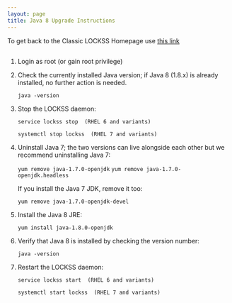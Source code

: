 ```yaml
---
layout: page
title: Java 8 Upgrade Instructions
---
```




To get back to the Classic LOCKSS Homepage use [this link](./index.md)

## 

1. Login as root (or gain root privilege)

2. Check the currently installed Java version; if Java 8 (1.8.x) is
  already installed, no further action is needed.

    ```java -version```

3. Stop the LOCKSS daemon:

    ```service lockss stop  (RHEL 6 and variants)```

    ```systemctl stop lockss  (RHEL 7 and variants)```

4. Uninstall Java 7; the two versions can live alongside each other but 
   we recommend uninstalling Java 7:

    ```yum remove java-1.7.0-openjdk```
    ```yum remove java-1.7.0-openjdk.headless```

    If you install the Java 7 JDK, remove it too:

    ```yum remove java-1.7.0-openjdk-devel```

5. Install the Java 8 JRE:

    ```yum install java-1.8.0-openjdk```

6. Verify that Java 8 is installed by checking the version number:

    ```java -version```

7. Restart the LOCKSS daemon:

    ```service lockss start  (RHEL 6 and variants)```

    ```systemctl start lockss  (RHEL 7 and variants)```
